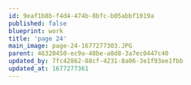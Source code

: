 ```yaml
---
id: 9eaf1b8b-f4d4-474b-8bfc-b05abbf1019a
published: false
blueprint: work
title: 'page 24'
main_image: page-24-1677277303.JPG
parent: 46320450-ec9a-48be-a8d8-3a7ec0447c40
updated_by: 7fc42862-88cf-4231-8a06-3e1f93ee1fbb
updated_at: 1677277361
---
```

